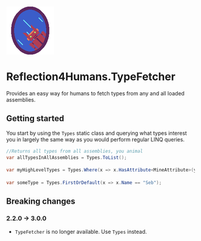 ![Reflection4Humans](https://github.com/Moreault/Reflection4Humans/blob/master/reflection4humans.png)

# Reflection4Humans.TypeFetcher
Provides an easy way for humans to fetch types from any and all loaded assemblies.

## Getting started

You start by using the `Types` static class and querying what types interest you in largely the same way as you would perform regular LINQ queries.

```cs
//Returns all types from all assemblies, you animal
var allTypesInAllAssemblies = Types.ToList();

var myHighLevelTypes = Types.Where(x => x.HasAttribute<MineAttribute>(y => y.Level > 30)).ToArray()

var someType = Types.FirstOrDefault(x => x.Name == "Seb");
```

## Breaking changes

### 2.2.0 -> 3.0.0
* `TypeFetcher` is no longer available. Use `Types` instead.